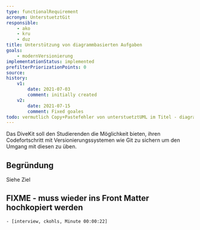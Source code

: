 ```yaml
---
type: functionalRequirement
acronym: UnterstuetztGit
responsible: 
    - ako
    - kru
    - duz
title: Unterstützung von diagrammbasierten Aufgaben
goals: 
    - modernVersionierung
implementationStatus: implemented
prefilterPriorizationPoints: 0
source:
history:
    v1:
        date: 2021-07-03
        comment: initially created
    v2:
        date: 2021-07-15
        comment: Fixed goales
todo: vermutlich Copy+Pastefehler von unterstuetztUML im Titel - diagrammbasierte Aufgaben ergibt hier kein Sinn
---
```


Das DiveKit soll den Studierenden die Möglichkeit bieten, ihren Codefortschritt mit Versionierungssystemen wie Git zu sichern um den Umgang mit diesen zu üben.

## Begründung

Siehe Ziel

## FIXME - muss wieder ins Front Matter hochkopiert werden
    - [interview, ckohls, Minute 00:00:22]
